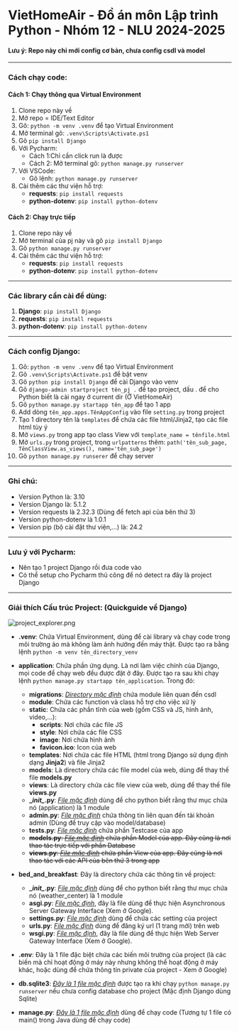 # VietHomeAir - Đồ án môn Lập trình Python - Nhóm 12 - NLU 2024-2025

#### Lưu ý: Repo này chỉ mới config cơ bản, chưa config csdl và model

---

### Cách chạy code:

#### Cách 1: Chạy thông qua Virtual Environment

1. Clone repo này về
2. Mở repo = IDE/Text Editor
3. Gõ: `python -m venv .venv` để tạo Virtual Environment
4. Mở terminal gõ: `.venv\Scripts\Activate.ps1`
5. Gõ `pip install Django`
6. Với Pycharm:
    - Cách 1:Chỉ cần click run là được
    - Cách 2: Mở terminal gõ: `python manage.py runserver`
7. Với VSCode:
    - Gõ lệnh: `python manage.py runserver`
8. Cài thêm các thư viện hỗ trợ:
    - **requests**: `pip install requests`
    - **python-dotenv**: `pip install python-dotenv`

#### Cách 2: Chạy trực tiếp

1. Clone repo này về
2. Mở terminal của pj này và gõ `pip install Django`
3. Gõ `python manage.py runserver`
4. Cài thêm các thư viện hỗ trợ:
    - **requests**: `pip install requests`
    - **python-dotenv**: `pip install python-dotenv`

---

### Các library cần cài để dùng:

1. **Django**: `pip install Django`
2. **requests**: `pip install requests`
3. **python-dotenv**: `pip install python-dotenv`

---

### Cách config Django:

1. Gõ: `python -m venv .venv` để tạo Virtual Environment
2. Gõ `.venv\Scripts\Activate.ps1` để bật venv
3. Gõ `python pip install Django` để cài Django vào venv
4. Gõ `django-admin startproject tên_pj .` để tạo project, dấu . để cho Python biết là cài ngay ở current dir (Ở
   VietHomeAir)
5. Gõ `python manage.py startapp tên_app` để tạo 1 app
6. Add dòng `tên_app.apps.TênAppConfig` vào file `setting.py` trong project
7. Tạo 1 directory tên là `templates` để chứa các file html/Jinja2, tạo các file html tùy ý
8. Mở `views.py` trong app tạo class View với `template_name = tênfile.html`
9. Mở `urls.py` trong project, trong `urlpatterns` thêm:
   `path('tên_sub_page, TênClassView.as_views(), name='tên_sub_page')`
10. Gõ `python manage.py runserer` để chạy server

---

### Ghi chú:

- Version Python là: 3.10
- Version Django là: 5.1.2
- Version requests là 2.32.3 (Dùng để fetch api của bên thứ 3)
- Version python-dotenv là 1.0.1
- Version pip (bộ cài đặt thư viện,...) là: 24.2

---

### Lưu ý với Pycharm:

- Nên tạo 1 project Django rồi đưa code vào
- Có thể setup cho Pycharm thủ công để nó detect ra đây là project Django

---

### Giải thích Cấu trúc Project: (Quickguide về Django)

![project_explorer.png](https://cdn.discordapp.com/attachments/1083971658055942167/1303773919974658169/image.png?ex=672cf995&is=672ba815&hm=39fb74d961a77fb8510d0b03f157d753ffe00a059897f67b51854a6db4c5ed91&)

- **.venv**: Chứa Virtual Environment, dùng để cài library và chạy code trong môi trường ảo mà không làm ảnh hưởng đến máy thật. Được tạo ra bằng lệnh `python -m venv tên_directory_venv`


- **application**: Chứa phần ứng dụng. Là nơi làm việc chính của Django, mọi code để chạy web đều được đặt ở đây. Được tạo ra sau khi chạy lệnh `python manage.py startapp tên_application`. Trong đó:

    - **migrations**: <em><u>Directory mặc định</u></em> chứa module liên quan đến csdl
    - **module**: Chứa các function và class hỗ trợ cho việc xử lý
    - **static**: Chứa các phần tĩnh của web (gồm CSS và JS, hình ảnh, video,...):
        - **scripts**: Nơi chứa các file JS
        - **style**: Nơi chứa các file CSS
        - **image**: Nơi chứa hình ảnh
        - **favicon.ico**: Icon của web
    - **templates**: Nơi chứa các file HTML (html trong Django sử dụng định dạng **Jinja2**) và file Jinja2
    - **models**: Là directory chứa các file model của web, dùng để thay thế file **models.py**
    - **views**: Là directory chứa các file view của web, dùng để thay thế file **views.py**
    - **\__init\__.py**: <em><u>File mặc định</u></em> dùng để cho python biết rằng thư mục chứa nó (application) là 1 module
    - **admin.py**: <em><u>File mặc định</u></em> chứa thông tin liên quan đến tài khoản admin (Dùng để truy cập vào model/database)
    - **tests.py**: <em><u>File mặc định</u></em> chứa phần Testcase của app
    - ~~**models.py**: <em><u>File mặc định</u></em> chứa phần Model của app. Đây cũng là nơi thao tác trực tiếp với phần Database~~
    - ~~**views.py**: <em><u>File mặc định</u></em> chứa phần View của app. Đây cũng là nơi thao tác với các API của bên thứ 3 trong app~~


- **bed_and_breakfast**: Đây là directory chứa các thông tin về project:

    - **\__init\__.py**: <em><u>File mặc định</u></em> dùng để cho python biết rằng thư mục chứa nó (weather_center) là 1 module
    - **asgi.py**: <em><u>File mặc định</u></em>, đây là file dùng để thực hiện Asynchronous Server Gateway Interface (Xem ở Google).
    - **settings.py**: <em><u>File mặc định</u></em> dùng để chứa các setting của project
    - **urls.py**: <em><u>File mặc định</u></em> dùng để đăng ký url (1 trang mới) trên web
    - **wsgi.py**: <em><u>File mặc định</u></em>, đây là file dùng để thực hiện Web Server Gateway Interface (Xem ở Google).


- **.env**: Đây là 1 file đặc biệt chứa các biến môi trường của project (là các biến mà chỉ hoạt động ở máy này nhưng không thể hoạt động ở máy khác, hoặc dùng để chứa thông tin private của project - Xem ở Google)


- **db.sqlite3**: <em><u>Đây là 1 file mặc định</u></em> được tạo ra khi chạy `python manage.py runserver` nếu chưa config database cho project (Mặc định Django dùng Sqlite)


- **manage.py**: <em><u>Đây là 1 file mặc định</u></em> dùng để chạy code (Tương tự 1 file có main() trong Java dùng để chạy code)